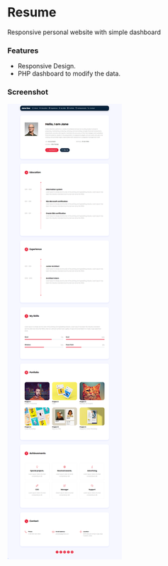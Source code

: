 # Resume
Responsive personal website with simple dashboard

### Features
* Responsive Design.
* PHP dashboard to modify the data.

### Screenshot
![alt text](https://raw.githubusercontent.com/91ahmed/Resume/master/OResume/assets/images/screenshots/screenshot.png)
